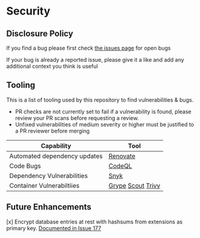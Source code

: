 # Security

## Disclosure Policy

If you find a bug please first check [the issues page](https://github.com/jackseceng/LinkShort/issues?q=is%3Aissue%20state%3Aopen%20label%3Abug) for open bugs

If your bug is already a reported issue, please give it a like and add any additional context you think is useful

## Tooling

This is a list of tooling used by this repository to find vulnerabilities & bugs.
- PR checks are not currently set to fail if a vulnerability is found, please review your PR scans before requesting a review.
- Unfixed vulnerabilities of medium severity or higher must be justified to a PR reviewer before merging


| Capability | Tool    |
| ---------- | ------- |
| Automated dependency updates    | [Renovate](https://www.mend.io/renovate/)                       |
| Code Bugs                       | [CodeQL](https://codeql.github.com/)                            |
| Dependency Vulnerabilities      | [Snyk](https://snyk.io/product/open-source-security-management/)|
| Container Vulnerabiltiies       | [Grype](https://github.com/anchore/grype/) [Scout](https://docs.docker.com/scout/) [Trivy](https://trivy.dev/latest/docs/target/container_image/) |

## Future Enhancements

[x] Encrypt database entries at rest with hashsums from extensions as primary key. [Documented in Issue 177](https://github.com/jackseceng/LinkShort/issues/177)
